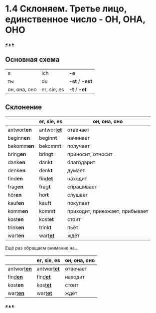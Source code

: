 # 1.4 Склоняем. Третье лицо, единственное число - **ОН, ОНА, ОНО**

[&#9666;](./01.3_du.md) [&#9652;](../../index.md) [&#9656;](./01.x_zusammenfassung.md)

## Основная схема

| | | |
|-|-|-|
| я            | ich         | **-e**
| ты           | du          | **-st** / **-est**
| он, она, оно | er, sie, es | **-t** / **-et**


## Склонение


| | er, sie, es | он, она, оно |
|-|-------------|--------------|
| antwort**en**	| antwor<u>t**et**</u> | отвечает
| beginn**en**	| beginn**t**   | начинает
| bekomm**en**	| bekomm**t**   | получает
| bring**en**	| bring**t**    | приносит, относит
| dank**en**	| dank**t**     | благодарит
| denk**en**	| denk**t**     | думает
| find**en**	| fin<u>d**et**</u>     | находит
| frag**en**	| frag**t**     | спрашивает
| hör**en**	    | hör**t**      | слушает
| kauf**en**	| kauf**t**     | покупает
| komm**en**	| komm**t**     | приходит, приезжает, прибывает
| kost**en**	| kost**et**    | стоит
| trink**en**	| trink**t**    | пьёт
| wart**en**	| war<u>t**et**</u>    | ждёт


Ещё раз обращаем внимание на...

| | er, sie, es | он, она, оно |
|-|-------------|--------------|
| antwor<u>t**en**</u> | antwor<u>t**et**</u> | отвечает
| fin<u>d**en**</u>	   | fin<u>d**et**</u>    | находит
| kost**en**	       | kos<u>t**et**</u>    | стоит
| war<u>t**en**</u>	   | war<u>t**et**</u>    | ждёт

[&#9666;](./01.3_du.md) [&#9652;](../../index.md) [&#9656;](./01.x_zusammenfassung.md)